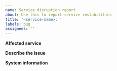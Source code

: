 ```yaml
---
name: Service disruption report
about: Use this to report service instabilities
title: '<service-name>: '
labels: bug
assignees: ''
---
```


**Affected service**

<!-- What service is affected? -->

**Describe the issue**

<!-- A clear and concise description of what the issue is. -->

**System information**

<!-- Relevant system versions. If it's a connectivity issue, `mtr` reports. -->
